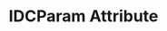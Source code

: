 ---
title: IDCParam Attribute
position: 1.3
type: ""
description: Adding custom suggestions for a cmd parameter

content_markdown: |-
  You can use the `IDCParam` attribute on top of IDC method parameters to show additional suggestions in the terminal.

  ![idc-param](res/idc-param.png)

right_code_blocks:
  - title: Example
    language: csharp
    code_block: |-
      using UnityEngine;
      using IDC;

      public class BossAI : MonoBehaviour
      {
          [IDCVar]
          int aggressivenessLvl = 1;

          void Start()
          {
              IDCUtils.IDC.AddClass(this);
          }

          [IDCCmd]
          void SetAggroLvl([IDCParam("1", "2", "3")] int lvl)
          {
              aggressivenessLvl = lvl;
          }
      }
---